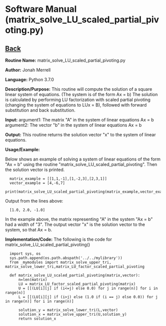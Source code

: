 # Software Manual (matrix_solve_LU_scaled_partial_pivoting.py)

## [Back](softwaremanual.md)

**Routine Name:**           matrix_solve_LU_scaled_partial_pivoting.py

**Author:** Jonah Merrell

**Language:** Python 3.7.0

**Description/Purpose:** This routine will compute the solution of a square linear system of equations. (The system is of the form Ax = b)
The solution is calculated by performing LU factorization with scaled partial pivoting (changing the system of equations to LUx = B), followed with forward substitution and back substitution.

**Input:** argument1: The matrix "A" in the system of linear equations Ax = b<br>
		   argument2: The vector "b" in the system of linear equations Ax = b

**Output:** This routine returns the solution vector "x" to the system of linear equations.

**Usage/Example:**

Below shows an example of solving a system of linear equations of the form "Ax = b" using the routine "matrix_solve_LU_scaled_partial_pivoting".
 Then the solution vector is printed. 

      matrix_example = [[1,1,-1],[1,-2,3],[2,3,1]]
      vector_example = [4,-6,7]
      print(matrix_solve_LU_scaled_partial_pivoting(matrix_example,vector_example))

Output from the lines above:

      [1.0, 2.0, -1.0]

In the example above, the matrix representing "A" in the system "Ax = b" had a width of "3". The output vector "x"
 is the solution vector to the system, so that Ax = b.

**Implementation/Code:** The following is the code for matrix_solve_LU_scaled_partial_pivoting()
      
      import sys, os
      sys.path.append(os.path.abspath('../../mylibrary'))
      from _mymodules import matrix_solve_upper_tri, matrix_solve_lower_tri,matrix_LU_factor_scaled_partial_pivoting
      
      def matrix_solve_LU_scaled_partial_pivoting(matrix,vector):
          n=len(matrix)
          LU = matrix_LU_factor_scaled_partial_pivoting(matrix)
          U = [[(LU[i][j] if (i<=j) else 0.0) for j in range(n)] for i in range(n)]
          L = [[(LU[i][j] if (i>j) else (1.0 if (i == j) else 0.0)) for j in range(n)] for i in range(n)]
      
          solution_y = matrix_solve_lower_tri(L,vector)
          solution_x = matrix_solve_upper_tri(U,solution_y)
          return solution_x
